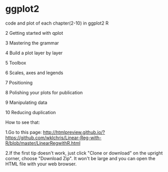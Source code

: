 # ggplot2
code and plot of each chapter(2-10) in ggplot2 R

2 Getting started with qplot  

3 Mastering the grammar

4 Build a plot layer by layer

5 Toolbox

6 Scales, axes and legends

7 Positioning

8 Polishing your plots for publication

9 Manipulating data

10 Reducing duplication

How to see that:

1.Go to this page: http://htmlpreview.github.io/?https://github.com/wklchris/Linear-Reg-with-R/blob/master/LinearRegwithR.html

2.If the first tip doesn't work, just click "Clone or download" on the upright corner, choose "Download Zip". It won't be large and you can open the HTML file with your web browser.
